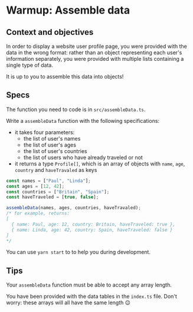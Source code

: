 # Warmup: Assemble data

## Context and objectives

In order to display a website user profile page, you were provided with the data in the wrong format: rather than an object representing each user's information separately, you were provided with multiple lists containing a single type of data.

It is up to you to assemble this data into objects!

## Specs

The function you need to code is in `src/assembleData.ts`.

Write a `assembleData` function with the following specifications:

- it takes four parameters:
  - the list of user's names
  - the list of user's ages
  - the list of user's countries
  - the list of users who have already traveled or not
- it returns a type `Profile[]`, which is an array of objects with `name`, `age`, `country` and `haveTravaled` as keys

```ts
const names = ["Paul", "Linda"];
const ages = [12, 42];
const countries = ["Britain", "Spain"];
const haveTraveled = [true, false];

assembleData(names, ages, countries, haveTravaled);
/* for example, returns:
[
  { name: Paul, age: 12, country: Britain, haveTraveled: true },
  { name: Linda, age: 42, country: Spain, haveTraveled: false }
]
*/
```

You can use `yarn start` to to help you during development.

## Tips

Your `assembleData` function must be able to accept any array length.

You have been provided with the data tables in the `index.ts` file.
Don't worry: these arrays will all have the same length 😉
